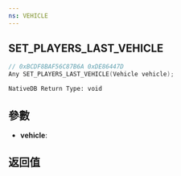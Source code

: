 ```yaml
---
ns: VEHICLE
---
```

## SET_PLAYERS_LAST_VEHICLE

```c
// 0xBCDF8BAF56C87B6A 0xDE86447D
Any SET_PLAYERS_LAST_VEHICLE(Vehicle vehicle);
```

```
NativeDB Return Type: void
```

## 參數
* **vehicle**: 

## 返回值
